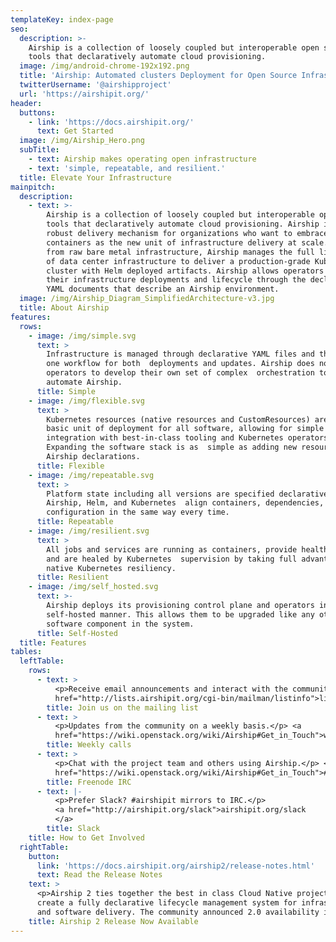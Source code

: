 ```yaml
---
templateKey: index-page
seo:
  description: >-
    Airship is a collection of loosely coupled but interoperable open source
    tools that declaratively automate cloud provisioning. 
  image: /img/android-chrome-192x192.png
  title: 'Airship: Automated clusters Deployment for Open Source Infrastructure'
  twitterUsername: '@airshipproject'
  url: 'https://airshipit.org/'
header:
  buttons:
    - link: 'https://docs.airshipit.org/'
      text: Get Started
  image: /img/Airship_Hero.png
  subTitle:
    - text: Airship makes operating open infrastructure
    - text: 'simple, repeatable, and resilient.'
  title: Elevate Your Infrastructure
mainpitch:
  description:
    - text: >-
        Airship is a collection of loosely coupled but interoperable open source
        tools that declaratively automate cloud provisioning. Airship is a
        robust delivery mechanism for organizations who want to embrace
        containers as the new unit of infrastructure delivery at scale. Starting
        from raw bare metal infrastructure, Airship manages the full lifecycle
        of data center infrastructure to deliver a production-grade Kubernetes
        cluster with Helm deployed artifacts. Airship allows operators to manage
        their infrastructure deployments and lifecycle through the declarative
        YAML documents that describe an Airship environment.
  image: /img/Airship_Diagram_SimplifiedArchitecture-v3.jpg
  title: About Airship
features:
  rows:
    - image: /img/simple.svg
      text: >
        Infrastructure is managed through declarative YAML files and there is
        one workflow for both  deployments and updates. Airship does not require
        operators to develop their own set of complex  orchestration tooling to
        automate Airship.
      title: Simple
    - image: /img/flexible.svg
      text: >
        Kubernetes resources (native resources and CustomResources) are the
        basic unit of deployment for all software, allowing for simple
        integration with best-in-class tooling and Kubernetes operators.
        Expanding the software stack is as  simple as adding new resources to
        Airship declarations.
      title: Flexible
    - image: /img/repeatable.svg
      text: >
        Platform state including all versions are specified declaratively, and
        Airship, Helm, and Kubernetes  align containers, dependencies, and
        configuration in the same way every time.
      title: Repeatable
    - image: /img/resilient.svg
      text: >
        All jobs and services are running as containers, provide health status,
        and are healed by Kubernetes  supervision by taking full advantage of
        native Kubernetes resiliency.
      title: Resilient
    - image: /img/self_hosted.svg
      text: >-
        Airship deploys its provisioning control plane and operators in a
        self-hosted manner. This allows them to be upgraded like any other
        software component in the system.
      title: Self-Hosted
  title: Features
tables:
  leftTable:
    rows:
      - text: >
          <p>Receive email announcements and interact with the community.</p> <a
          href="http://lists.airshipit.org/cgi-bin/mailman/listinfo">lists.airshipit.org/cgi-bin/mailman/listinfo</a>
        title: Join us on the mailing list
      - text: >
          <p>Updates from the community on a weekly basis.</p> <a
          href="https://wiki.openstack.org/wiki/Airship#Get_in_Touch">wiki.openstack.org/wiki/Airship#Get_in_Touch</a>
        title: Weekly calls
      - text: >
          <p>Chat with the project team and others using Airship.</p> <a
          href="https://wiki.openstack.org/wiki/Airship#Get_in_Touch">#airshipit</a>
        title: Freenode IRC
      - text: |-
          <p>Prefer Slack? #airshipit mirrors to IRC.</p>
          <a href="http://airshipit.org/slack">airshipit.org/slack
          </a>
        title: Slack
    title: How to Get Involved
  rightTable:
    button:
      link: 'https://docs.airshipit.org/airship2/release-notes.html'
      text: Read the Release Notes
    text: >
      <p>Airship 2 ties together the best in class Cloud Native projects to
      create a fully declarative lifecycle management system for infrastructure
      and software delivery. The community announced 2.0 availability in April 2021, with a 2.1 release in November 2021.</p>
    title: Airship 2 Release Now Available
---
```


